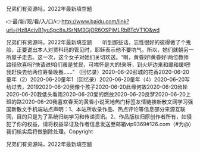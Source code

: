兄弟们有资源吗，2022年最新填空题

👉最/新/观/看/入/口/👉http://www.baidu.com/link?url=jHz8AcivB1yuSpc8sJSrNM3GjOR6OSPiMLRbBTcVT1O&wd

兄弟们有资源吗，2022年最新填空题　　听到那些话，忘性很好的彼得做了个鬼脸，正要说出本人对贾科玛的管见时，耶稣表示他不要吭气。所以，她们就朝另一所屋子走去。这一次，这个女子对她们关切欢送。“啊，黄昏好!黄昏好!两位教师路径欣喜吗?快请进!咱们虽是贫民，可襟怀是大的!来呀，到火炉边来和缓和缓吧!我赶快去给两位筹备晚餐……”
（回忆录）2020-06-20彭城的花香2020-06-20童年（2）2020-06-20童年1（回忆录）2020-06-20童年（4）2020-06-20写给过去，20192020-06-20我像个孩子2020-06-20此缘何故2020-06-20齿轮2020-06-20我低头看雨2020-06-20爱的燃放2020-06-20良梦2020-06-20上班的路2020-06-20我喜欢春天的黄昏小说天地热门标签友情链接新散文网学习强国新散文手机端站点声明：1、本站所收录作品、热点评论等信息部分来源互联网，目的只是为了系统归纳学习和传递资讯。2、作品版权归原创作者所有，如侵犯了你的权益，请将权益举证及作者信息发送至邮箱vip9369#126.com（#为@）我们核实后将做删除处理。Copyright


兄弟们有资源吗，2022年最新填空题

